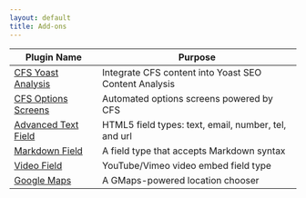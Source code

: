 ```yaml
---
layout: default
title: Add-ons
---
```


| Plugin Name | Purpose |
|--------|---------|
| <a href="https://github.com/jchristopher/cfs-yoast-analysis">CFS Yoast Analysis</a> | Integrate CFS content into Yoast SEO Content Analysis |
| <a href="https://github.com/jchristopher/cfs-options-screens">CFS Options Screens</a> | Automated options screens powered by CFS |
| <a href="https://github.com/vanpattenmedia/cfs-advanced-text-field">Advanced Text Field</a> | HTML5 field types: text, email, number, tel, and url |
| <a href="https://github.com/robneu/cfs-markdown">Markdown Field</a> | A field type that accepts Markdown syntax |
| <a href="https://github.com/evom/custom-field-suite-video">Video Field</a> | YouTube/Vimeo video embed field type |
| <a href="https://github.com/mgibbs189/cfs-google-maps">Google Maps</a> | A GMaps-powered location chooser |
